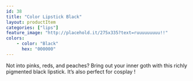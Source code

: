 ```yaml
---
id: 38
title: "Color Lipstick Black"
layout: productItem
categories: ["lips"]
feature_image: "http://placehold.it/275x335?text=ruuuuuuuuu!!"
colors:
    - color: "Black"
      hex: "000000"
---
```

Not into pinks, reds, and peaches? Bring out your inner goth with this richly pigmented black lipstick. It’s also perfect for cosplay !